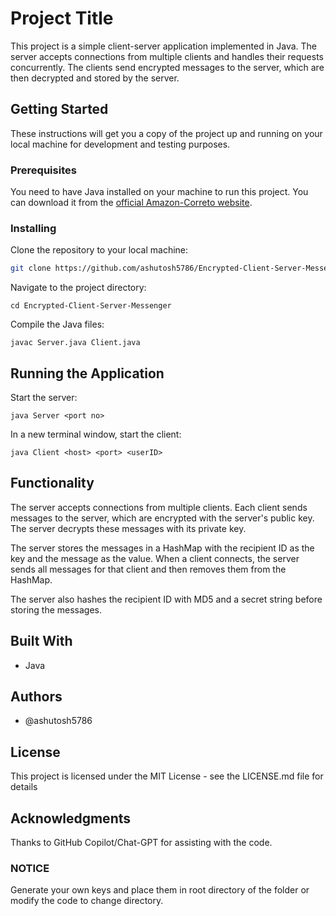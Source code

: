 # Project Title

This project is a simple client-server application implemented in Java. The server accepts connections from multiple clients and handles their requests concurrently. The clients send encrypted messages to the server, which are then decrypted and stored by the server.

## Getting Started

These instructions will get you a copy of the project up and running on your local machine for development and testing purposes.

### Prerequisites

You need to have Java installed on your machine to run this project. You can download it from the [official Amazon-Correto website](https://aws.amazon.com/corretto/).

### Installing

Clone the repository to your local machine:

```bash
git clone https://github.com/ashutosh5786/Encrypted-Client-Server-Messenger
```

Navigate to the project directory:

```
cd Encrypted-Client-Server-Messenger
```

Compile the Java files:

```
javac Server.java Client.java
```

## Running the Application

Start the server:

```
java Server <port no>
```

In a new terminal window, start the client:

```
java Client <host> <port> <userID>
```

## Functionality

The server accepts connections from multiple clients. Each client sends messages to the server, which are encrypted with the server's public key. The server decrypts these messages with its private key.

The server stores the messages in a HashMap with the recipient ID as the key and the message as the value. When a client connects, the server sends all messages for that client and then removes them from the HashMap.

The server also hashes the recipient ID with MD5 and a secret string before storing the messages.

## Built With

- Java

## Authors

- @ashutosh5786

## License

This project is licensed under the MIT License - see the LICENSE.md file for details

## Acknowledgments

Thanks to GitHub Copilot/Chat-GPT for assisting with the code.

### NOTICE

Generate your own keys and place them in root directory of the folder or modify the code to change directory.
